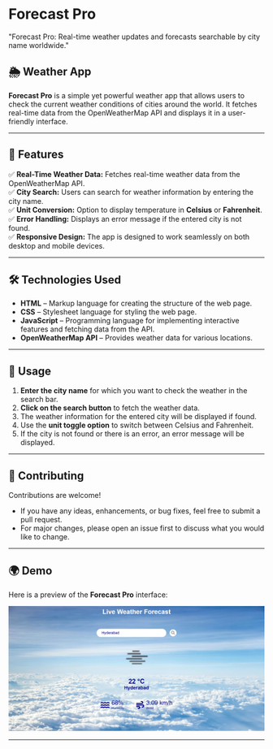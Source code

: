 # Forecast Pro
"Forecast Pro: Real-time weather updates and forecasts searchable by city name worldwide."

## 🌦️ Weather App
**Forecast Pro** is a simple yet powerful weather app that allows users to check the current weather conditions of cities around the world. It fetches real-time data from the OpenWeatherMap API and displays it in a user-friendly interface.

---

## 🚀 Features
✅ **Real-Time Weather Data:** Fetches real-time weather data from the OpenWeatherMap API.  
✅ **City Search:** Users can search for weather information by entering the city name.  
✅ **Unit Conversion:** Option to display temperature in **Celsius** or **Fahrenheit**.  
✅ **Error Handling:** Displays an error message if the entered city is not found.  
✅ **Responsive Design:** The app is designed to work seamlessly on both desktop and mobile devices.  

---

## 🛠️ Technologies Used
- **HTML** – Markup language for creating the structure of the web page.  
- **CSS** – Stylesheet language for styling the web page.  
- **JavaScript** – Programming language for implementing interactive features and fetching data from the API.  
- **OpenWeatherMap API** – Provides weather data for various locations.  

---

## 📖 Usage
1. **Enter the city name** for which you want to check the weather in the search bar.  
2. **Click on the search button** to fetch the weather data.  
3. The weather information for the entered city will be displayed if found.  
4. Use the **unit toggle option** to switch between Celsius and Fahrenheit.  
5. If the city is not found or there is an error, an error message will be displayed.  

---

## 🤝 Contributing
Contributions are welcome!  
- If you have any ideas, enhancements, or bug fixes, feel free to submit a pull request.  
- For major changes, please open an issue first to discuss what you would like to change.  

---

## 🌍 Demo
Here is a preview of the **Forecast Pro** interface:

![Weather Demo](Demo.png)

---



